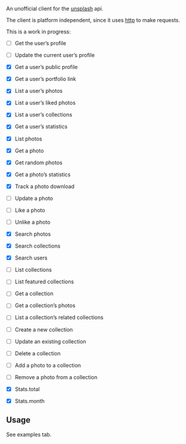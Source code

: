 An unofficial client for the [unsplash](https://unsplash.com) api.

The client is platform independent, since it uses [http](https://pub.dev/packages/http) to make
requests.

This is a work in progress:
 
 - [ ] Get the user’s profile
 - [ ] Update the current user’s profile
 
 - [x] Get a user’s public profile
 - [x] Get a user’s portfolio link
 - [x] List a user’s photos
 - [x] List a user’s liked photos
 - [x] List a user’s collections
 - [x] Get a user’s statistics
 
 - [x] List photos 
 - [x] Get a photo
 - [x] Get random photos
 - [x] Get a photo’s statistics
 - [x] Track a photo download
 - [ ] Update a photo
 - [ ] Like a photo
 - [ ] Unlike a photo
 
 - [x] Search photos
 - [x] Search collections
 - [x] Search users
 
 - [ ] List collections
 - [ ] List featured collections
 - [ ] Get a collection
 - [ ] Get a collection’s photos
 - [ ] List a collection’s related collections
 - [ ] Create a new collection
 - [ ] Update an existing collection
 - [ ] Delete a collection
 - [ ] Add a photo to a collection
 - [ ] Remove a photo from a collection
 
 - [x] Stats.total
 - [x] Stats.month


## Usage

See examples tab.
